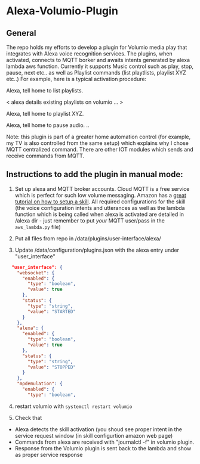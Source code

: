 # Alexa-Volumio-Plugin

## General

The repo holds my  efforts to develop a plugin for Volumio media play that integrates with Alexa voice recognition services.
The plugins, when activated, connects to MQTT borker and awaits intents generated by alexa lambda aws function.
Currently it supports Music control such as play, stop, pause, next etc.. as well as Playlist commands (list playtlists, playlist XYZ etc..)
For example, here is a typical activation procedure:

Alexa, tell home to list playlists.

< alexa details existing playlists on volumio ... > 

Alexa, tell home to playlist XYZ.

Alexa, tell home to pause audio.
..

Note: this plugin is part of a greater home automation control (for example, my TV is also controlled from the same setup) which explains why I chose MQTT centralized command. There are other IOT modules which sends and receive commands from MQTT.

## Instructions to add the plugin in manual mode:
1. Set up alexa and MQTT broker accounts. Cloud MQTT is a free service which is perfect for such low volume messaging. Amazon has a [great tutorial on how to setup a skill](https://developer.amazon.com/public/solutions/alexa/alexa-skills-kit/getting-started-guide).
All required configurations for the skill (the voice configuration intents and utterances as well as the lambda function which is being called when alexa is activated are detailed in /alexa dir - just remember to put *your* MQTT user/pass in the `aws_lambda.py` file) 

2. Put all files from repo in /data/plugins/user-interface/alexa/

3. Update /data/configuration/plugins.json with the alexa entry under "user_interface"

```json
  "user_interface": {
    "websocket": {
      "enabled": {
        "type": "boolean",
        "value": true
      },
      "status": {
        "type": "string",
        "value": "STARTED"
      }
    },
    "alexa": {
      "enabled": {
        "type": "boolean",
        "value": true
      },
      "status": {
        "type": "string",
        "value": "STOPPED"
      }
    },
    "mpdemulation": {
      "enabled": {
        "type": "boolean",
```

4. restart volumio with 
  `systemctl restart volumio`


5. Check that 
- Alexa detects the skill activation (you shoud see proper intent in the service request window (in skill configurtion amazon web page)
- Commands from alexa are received with "journalctl -f" in volumio plugin.
- Response from the Volumio plugin is sent back to the lambda and show as proper service response 

